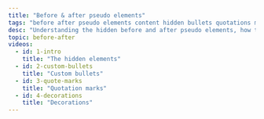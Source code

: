 ```yaml
---
title: "Before & after pseudo elements"
tags: "before after pseudo elements content hidden bullets quotations marks clearfix border box "
desc: "Understanding the hidden before and after pseudo elements, how to style them, and what they’re helpful for."
topic: before-after
videos:
  - id: 1-intro
    title: "The hidden elements"
  - id: 2-custom-bullets
    title: "Custom bullets"
  - id: 3-quote-marks
    title: "Quotation marks"
  - id: 4-decorations
    title: "Decorations"
---
```

